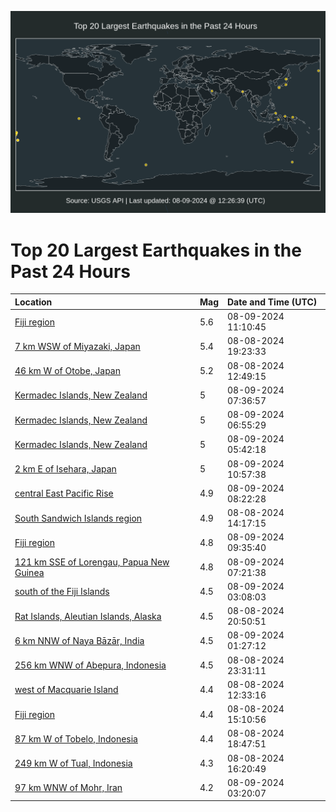 ![Map](./map.png)

# Top 20 Largest Earthquakes in the Past 24 Hours

| Location | Mag | Date and Time (UTC) |
|:---|:---|:---|
| [Fiji region](https://earthquake.usgs.gov/earthquakes/eventpage/us6000nj27) | 5.6 | 08-09-2024 11:10:45 |
| [7 km WSW of Miyazaki, Japan](https://earthquake.usgs.gov/earthquakes/eventpage/us6000niy6) | 5.4 | 08-08-2024 19:23:33 |
| [46 km W of Otobe, Japan](https://earthquake.usgs.gov/earthquakes/eventpage/us6000niuu) | 5.2 | 08-08-2024 12:49:15 |
| [Kermadec Islands, New Zealand](https://earthquake.usgs.gov/earthquakes/eventpage/us6000nj1g) | 5 | 08-09-2024 07:36:57 |
| [Kermadec Islands, New Zealand](https://earthquake.usgs.gov/earthquakes/eventpage/us6000nj15) | 5 | 08-09-2024 06:55:29 |
| [Kermadec Islands, New Zealand](https://earthquake.usgs.gov/earthquakes/eventpage/us6000nj0y) | 5 | 08-09-2024 05:42:18 |
| [2 km E of Isehara, Japan](https://earthquake.usgs.gov/earthquakes/eventpage/us6000nj24) | 5 | 08-09-2024 10:57:38 |
| [central East Pacific Rise](https://earthquake.usgs.gov/earthquakes/eventpage/us6000nj1m) | 4.9 | 08-09-2024 08:22:28 |
| [South Sandwich Islands region](https://earthquake.usgs.gov/earthquakes/eventpage/us6000niv7) | 4.9 | 08-08-2024 14:17:15 |
| [Fiji region](https://earthquake.usgs.gov/earthquakes/eventpage/us6000nj1t) | 4.8 | 08-09-2024 09:35:40 |
| [121 km SSE of Lorengau, Papua New Guinea](https://earthquake.usgs.gov/earthquakes/eventpage/us6000nj1c) | 4.8 | 08-09-2024 07:21:38 |
| [south of the Fiji Islands](https://earthquake.usgs.gov/earthquakes/eventpage/us6000nj0a) | 4.5 | 08-09-2024 03:08:03 |
| [Rat Islands, Aleutian Islands, Alaska](https://earthquake.usgs.gov/earthquakes/eventpage/us6000niz5) | 4.5 | 08-08-2024 20:50:51 |
| [6 km NNW of Naya Bāzār, India](https://earthquake.usgs.gov/earthquakes/eventpage/us6000nj06) | 4.5 | 08-09-2024 01:27:12 |
| [256 km WNW of Abepura, Indonesia](https://earthquake.usgs.gov/earthquakes/eventpage/us6000nizv) | 4.5 | 08-08-2024 23:31:11 |
| [west of Macquarie Island](https://earthquake.usgs.gov/earthquakes/eventpage/us6000niur) | 4.4 | 08-08-2024 12:33:16 |
| [Fiji region](https://earthquake.usgs.gov/earthquakes/eventpage/us6000nivk) | 4.4 | 08-08-2024 15:10:56 |
| [87 km W of Tobelo, Indonesia](https://earthquake.usgs.gov/earthquakes/eventpage/us6000nixy) | 4.4 | 08-08-2024 18:47:51 |
| [249 km W of Tual, Indonesia](https://earthquake.usgs.gov/earthquakes/eventpage/us6000niwz) | 4.3 | 08-08-2024 16:20:49 |
| [97 km WNW of Mohr, Iran](https://earthquake.usgs.gov/earthquakes/eventpage/us6000nj0e) | 4.2 | 08-09-2024 03:20:07 |

